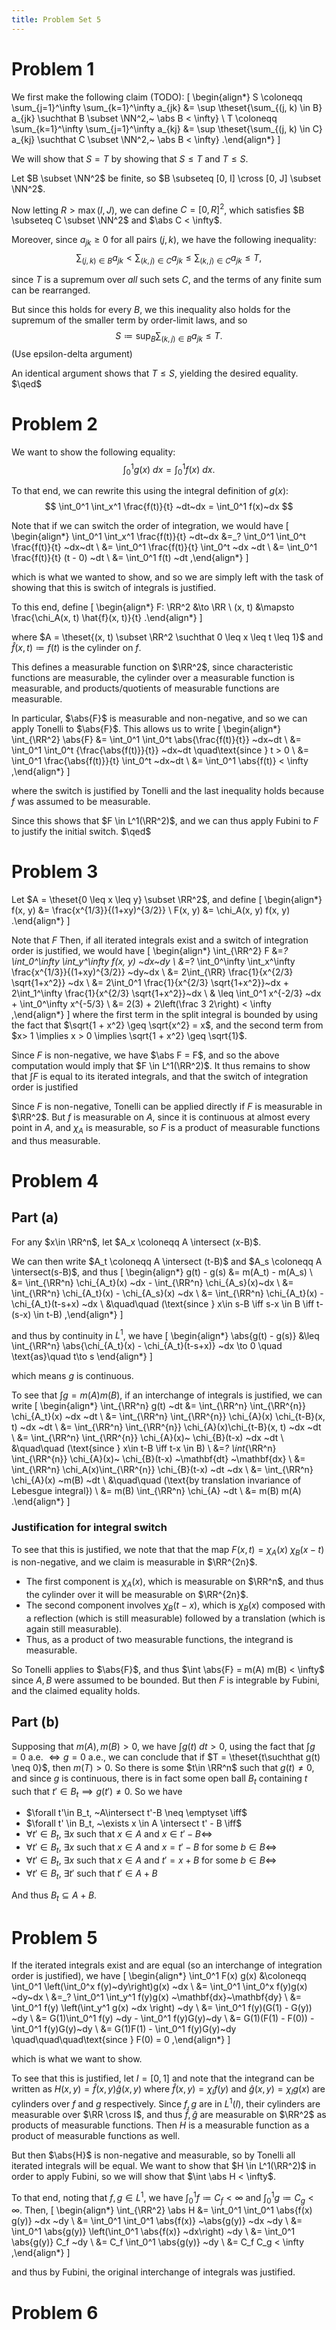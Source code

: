 ```yaml
---
title: Problem Set 5
---
```


# Problem 1

We first make the following claim (TODO):
\[
\begin{align*}
S \coloneqq \sum_{j=1}^\infty \sum_{k=1}^\infty a_{jk} &= \sup \theset{\sum_{(j, k) \in B} a_{jk} \suchthat B \subset \NN^2,~ \abs B < \infty} \\
T \coloneqq \sum_{k=1}^\infty \sum_{j=1}^\infty a_{kj} &= \sup \theset{\sum_{(j, k) \in C} a_{kj} \suchthat C \subset \NN^2,~ \abs B < \infty}
.\end{align*}
\]

We will show that $S=T$ by showing that $S\leq T$ and $T \leq S$.

Let $B \subset \NN^2$ be finite, so $B \subseteq [0, I] \cross [0, J] \subset \NN^2$. 

Now letting $R > \max(I, J)$, we can define $C = [0, R]^2$, which satisfies $B \subseteq C \subset \NN^2$ and $\abs C < \infty$.

Moreover, since $a_{jk} \geq 0$ for all pairs $(j, k)$, we have the following inequality:
$$
\sum_{(j, k) \in B} a_{jk} <
\sum_{(k, j) \in C} a_{jk} \leq 
\sum_{(k, j) \in C} a_{jk} \leq 
T,
$$

since $T$ is a supremum over *all* such sets $C$, and the terms of any finite sum can be rearranged. 

But since this holds for every $B$, we this inequality also holds for the supremum of the smaller term by order-limit laws, and so
$$
S \coloneqq \sup_B \sum_{(k, j) \in B} a_{jk} \leq
T.
$$
(Use epsilon-delta argument)

An identical argument shows that $T \leq S$, yielding the desired equality. $\qed$

# Problem 2

We want to show the following equality:
$$
\int_0^1 g(x)~dx = \int_0^1 f(x)~dx
.$$

To that end, we can rewrite this using the integral definition of $g(x)$:
$$
\int_0^1 \int_x^1 \frac{f(t)}{t} ~dt~dx = \int_0^1 f(x)~dx
$$

Note that if we can switch the order of integration, we would have 
\[
\begin{align*}
\int_0^1 \int_x^1 \frac{f(t)}{t} ~dt~dx 
&=_?
\int_0^1 \int_0^t \frac{f(t)}{t} ~dx~dt \\
&= \int_0^1 \frac{f(t)}{t} \int_0^t ~dx ~dt \\
&= \int_0^1 \frac{f(t)}{t} (t - 0) ~dt \\
&= \int_0^1 f(t) ~dt
,\end{align*}
\]

which is what we wanted to show, and so we are simply left with the task of showing that this is switch of integrals is justified.

To this end, define
\[
\begin{align*}
F: \RR^2 &\to \RR \\
(x, t) &\mapsto \frac{\chi_A(x, t) \hat{f}(x, t)}{t}
.\end{align*}
\]

where $A = \theset{(x, t) \subset \RR^2 \suchthat 0 \leq x \leq t \leq 1}$ and $\hat{f}(x, t) \coloneqq f(t)$ is the cylinder on $f$.

This defines a measurable function on $\RR^2$, since characteristic functions are measurable, the cylinder over a measurable function is measurable, and products/quotients of measurable functions are measurable.

In particular, $\abs{F}$ is measurable and non-negative, and so we can apply Tonelli to $\abs{F}$.
This allows us to write 
\[
\begin{align*}
\int_{\RR^2} \abs{F} 
&= \int_0^1 \int_0^t \abs{\frac{f(t)}{t}} ~dx~dt \\
&=
\int_0^1 \int_0^t {\frac{\abs{f(t)}}{t}} ~dx~dt \quad\text{since } t > 0 \\
&= \int_0^1 \frac{\abs{f(t)}}{t} \int_0^t ~dx~dt \\
&= \int_0^1 \abs{f(t)} < \infty
,\end{align*}
\]

where the switch is justified by Tonelli and the last inequality holds because $f$ was assumed to be measurable. 

Since this shows that $F \in L^1(\RR^2)$, and we can thus apply Fubini to $F$ to justify the initial switch. $\qed$

# Problem 3

Let $A = \theset{0 \leq x \leq y} \subset \RR^2$, and define 
\[
\begin{align*}
f(x, y) &= \frac{x^{1/3}}{(1+xy)^{3/2}} \\
F(x, y) &= \chi_A(x, y) f(x, y)
.\end{align*}
\]

Note that $F$ 
Then, if all iterated integrals exist and a switch of integration order is justified, we would have
\[
\begin{align*}
\int_{\RR^2} F 
&=_? \int_0^\infty \int_y^\infty f(x, y) ~dx~dy \\
&=_? \int_0^\infty \int_x^\infty \frac{x^{1/3}}{(1+xy)^{3/2}} ~dy~dx \\
&= 2\int_{\RR} \frac{1}{x^{2/3} \sqrt{1+x^2}} ~dx \\
&= 2\int_0^1 \frac{1}{x^{2/3} \sqrt{1+x^2}}~dx + 2\int_1^\infty \frac{1}{x^{2/3} \sqrt{1+x^2}}~dx \\
& \leq \int_0^1 x^{-2/3} ~dx + \int_0^\infty x^{-5/3} \\
&= 2(3) + 2\left(\frac 3 2\right) < \infty
,\end{align*}
\]
where the first term in the split integral is bounded by using the fact that $\sqrt{1 + x^2} \geq \sqrt{x^2} = x$, and the second term from $x> 1 \implies x > 0 \implies \sqrt{1 + x^2} \geq \sqrt{1}$.

Since $F$ is non-negative, we have $\abs F = F$, and so the above computation would imply that $F \in L^1(\RR^2)$. 
It thus remains to show that $\int F$ is equal to its iterated integrals, and that the switch of integration order is justified

Since $F$ is non-negative, Tonelli can be applied directly if $F$ is measurable in $\RR^2$.
But $f$ is measurable on $A$, since it is continuous at almost every point in $A$, and $\chi_A$ is measurable, so $F$ is a product of measurable functions and thus measurable. 

# Problem 4

## Part (a)

For any $x\in \RR^n$, let $A_x \coloneqq A \intersect (x-B)$.

We can then write $A_t \coloneqq A \intersect (t-B)$ and $A_s \coloneqq A \intersect(s-B)$, and thus
\[
\begin{align*}
g(t) - g(s) 
&= m(A_t) - m(A_s) \\
&= \int_{\RR^n} \chi_{A_t}(x) ~dx - \int_{\RR^n} \chi_{A_s}(x)~dx \\
&= \int_{\RR^n} \chi_{A_t}(x) - \chi_{A_s}(x) ~dx \\
&= \int_{\RR^n} \chi_{A_t}(x) - \chi_{A_t}(t-s+x) ~dx \\ 
&\quad\quad (\text{since } x\in s-B \iff s-x \in B \iff t-(s-x) \in t-B)
,\end{align*}
\]

and thus by continuity in $L^1$, we have
\[
\begin{align*}
\abs{g(t) - g(s)} 
&\leq \int_{\RR^n} \abs{\chi_{A_t}(x) - \chi_{A_t}(t-s+x)} ~dx \to 0 \quad \text{as}\quad t\to s 
\end{align*}
\]

which means $g$ is continuous.

To see that $\int g = m(A) m(B)$, if an interchange of integrals is justified, we can write
\[
\begin{align*}
\int_{\RR^n} g(t) ~dt 
&= \int_{\RR^n} \int_{\RR^{n}} \chi_{A_t}(x) ~dx ~dt \\ 
&= \int_{\RR^n} \int_{\RR^{n}} \chi_{A}(x) \chi_{t-B}(x, t) ~dx ~dt \\ 
&= \int_{\RR^n} \int_{\RR^{n}} \chi_{A}(x)\chi_{t-B}(x, t) ~dx ~dt \\ 
&= \int_{\RR^n} \int_{\RR^{n}} \chi_{A}(x)~ \chi_{B}(t-x) ~dx ~dt \\ 
&\quad\quad (\text{since } x\in t-B \iff t-x \in B) \\
&=_? \int_{\RR^n} \int_{\RR^{n}} \chi_{A}(x)~ \chi_{B}(t-x) ~\mathbf{dt} ~\mathbf{dx} \\ 
&= \int_{\RR^n} \chi_A(x)\int_{\RR^{n}} \chi_{B}(t-x) ~dt ~dx \\ 
&= \int_{\RR^n} \chi_{A}(x) ~m(B) ~dt \\ 
&\quad\quad (\text{by translation invariance of Lebesgue integral}) \\
&= m(B) \int_{\RR^n} \chi_{A} ~dt \\ 
&= m(B) m(A)
.\end{align*}
\]
### Justification for integral switch
To see that this is justified, we note that that the map $F(x,t) = \chi_{A}(x) ~\chi_{B}(x-t)$ is non-negative, and we claim is measurable in $\RR^{2n}$.

- The first component is $\chi_A(x)$, which is measurable on $\RR^n$, and thus the cylinder over it will be measurable on $\RR^{2n}$.
- The second component involves $\chi_B(t-x)$, which is $\chi_B(x)$ composed with a reflection (which is still measurable) followed by a translation (which is again still measurable).
- Thus, as a product of two measurable functions, the integrand is measurable.

So Tonelli applies to $\abs{F}$, and thus $\int \abs{F} = m(A) m(B) < \infty$ since $A, B$ were assumed to be bounded. But then $F$ is integrable by Fubini, and the claimed equality holds.

## Part (b)

Supposing that $m(A), m(B) > 0$, we have $\int g(t) ~dt > 0$, using the fact that $\int g = 0$ a.e. $\iff g=0$ a.e., we can conclude that if $T = \theset{t\suchthat g(t) \neq 0}$, then $m(T) > 0$.
So there is some $t\in \RR^n$ such that $g(t) \neq 0$, and since $g$ is continuous, there is in fact some open ball $B_t$ containing $t$ such that $t' \in B_t \implies g(t') \neq 0$.
So we have

- $\forall t'\in B_t, ~A\intersect t'-B \neq \emptyset \iff$
- $\forall t' \in B_t, ~\exists x \in A \intersect t' - B \iff$
- $\forall t' \in B_t,~ \exists x$ such that $x\in A$ and $x\in t'-B \iff$ 
- $\forall t' \in B_t,~ \exists x$ such that $x\in A$ and $x = t'-B$ for some $b\in B \iff$ 
- $\forall t' \in B_t,~ \exists x$ such that $x\in A$ and $t' = x+B$ for some $b\in B \iff$ 
- $\forall t' \in B_t,~ \exists t'$ such that $t'\in A+B$

And thus $B_t \subseteq A+B$.

# Problem 5

If the iterated integrals exist and are equal (so an interchange of integration order is justified), we have
\[
\begin{align*}
\int_0^1 F(x) g(x) 
&\coloneqq \int_0^1 \left(\int_0^x f(y)~dy\right)g(x) ~dx \\
&= \int_0^1 \int_0^x f(y)g(x) ~dy~dx \\
&=_? \int_0^1 \int_y^1 f(y)g(x) ~\mathbf{dx}~\mathbf{dy} \\
&= \int_0^1 f(y) \left(\int_y^1 g(x) ~dx \right) ~dy \\
&= \int_0^1 f(y)(G(1) - G(y)) ~dy \\
&= G(1)\int_0^1 f(y) ~dy - \int_0^1 f(y)G(y)~dy \\
&= G(1)(F(1) -  F(0)) - \int_0^1 f(y)G(y)~dy \\
&= G(1)F(1) - \int_0^1 f(y)G(y)~dy \quad\quad\quad\text{since } F(0) = 0
,\end{align*}
\]

which is what we want to show.

To see that this is justified, let $I = [0, 1]$ and note that the integrand can be written as $H(x, y) = \hat f(x, y) \hat g(x, y)$ where $\hat f(x, y) = \chi_I f(y)$ and $\hat g(x, y) = \chi_I g(x)$ are cylinders over $f$ and $g$ respectively. 
Since $f, g$ are in $L^1(I)$, their cylinders are measurable over $\RR \cross I$, and thus $\hat f, \hat g$ are measurable on $\RR^2$ as products of measurable functions.
Then $H$ is a measurable function as a product of measurable functions as well.

But then $\abs{H}$ is non-negative and measurable, so by Tonelli all iterated integrals will be equal. We want to show that $H \in L^1(\RR^2)$ in order to apply Fubini, so we will show that $\int \abs H < \infty$.

To that end, noting that $f, g \in L^1$, we have $\int_0^1 f \coloneqq C_f < \infty$ and $\int_0^1 g \coloneqq C_g < \infty$. Then,
\[
\begin{align*}
\int_{\RR^2} \abs H 
&= \int_0^1 \int_0^1 \abs{f(x) g(y)} ~dx ~dy \\
&= \int_0^1 \int_0^1 \abs{f(x)} ~\abs{g(y)} ~dx ~dy \\
&= \int_0^1 \abs{g(y)} \left(\int_0^1 \abs{f(x)} ~dx\right) ~dy \\
&= \int_0^1 \abs{g(y)} C_f ~dy \\
&= C_f \int_0^1 \abs{g(y)} ~dy \\
&= C_f C_g < \infty
,\end{align*}
\]

and thus by Fubini, the original interchange of integrals was justified.

# Problem 6

